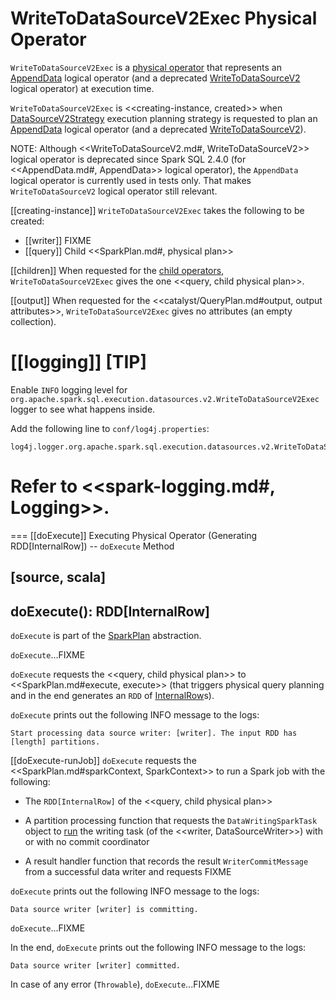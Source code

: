 # WriteToDataSourceV2Exec Physical Operator

`WriteToDataSourceV2Exec` is a [physical operator](SparkPlan.md) that represents an [AppendData](../logical-operators/AppendData.md) logical operator (and a deprecated [WriteToDataSourceV2](../logical-operators/WriteToDataSourceV2.md) logical operator) at execution time.

`WriteToDataSourceV2Exec` is <<creating-instance, created>> when [DataSourceV2Strategy](../execution-planning-strategies/DataSourceV2Strategy.md) execution planning strategy is requested to plan an [AppendData](../execution-planning-strategies/DataSourceV2Strategy.md#apply-AppendData) logical operator (and a deprecated [WriteToDataSourceV2](../execution-planning-strategies/DataSourceV2Strategy.md#apply-WriteToDataSourceV2)).

NOTE: Although <<WriteToDataSourceV2.md#, WriteToDataSourceV2>> logical operator is deprecated since Spark SQL 2.4.0 (for <<AppendData.md#, AppendData>> logical operator), the `AppendData` logical operator is currently used in tests only. That makes `WriteToDataSourceV2` logical operator still relevant.

[[creating-instance]]
`WriteToDataSourceV2Exec` takes the following to be created:

* [[writer]] FIXME
* [[query]] Child <<SparkPlan.md#, physical plan>>

[[children]]
When requested for the [child operators](../catalyst/TreeNode.md#children), `WriteToDataSourceV2Exec` gives the one <<query, child physical plan>>.

[[output]]
When requested for the <<catalyst/QueryPlan.md#output, output attributes>>, `WriteToDataSourceV2Exec` gives no attributes (an empty collection).

[[logging]]
[TIP]
====
Enable `INFO` logging level for `org.apache.spark.sql.execution.datasources.v2.WriteToDataSourceV2Exec` logger to see what happens inside.

Add the following line to `conf/log4j.properties`:

```
log4j.logger.org.apache.spark.sql.execution.datasources.v2.WriteToDataSourceV2Exec=INFO
```

Refer to <<spark-logging.md#, Logging>>.
====

=== [[doExecute]] Executing Physical Operator (Generating RDD[InternalRow]) -- `doExecute` Method

[source, scala]
----
doExecute(): RDD[InternalRow]
----

`doExecute` is part of the [SparkPlan](SparkPlan.md#doExecute) abstraction.

`doExecute`...FIXME

`doExecute` requests the <<query, child physical plan>> to <<SparkPlan.md#execute, execute>> (that triggers physical query planning and in the end generates an `RDD` of [InternalRow](../InternalRow.md)s).

`doExecute` prints out the following INFO message to the logs:

```text
Start processing data source writer: [writer]. The input RDD has [length] partitions.
```

[[doExecute-runJob]]
`doExecute` requests the <<SparkPlan.md#sparkContext, SparkContext>> to run a Spark job with the following:

* The `RDD[InternalRow]` of the <<query, child physical plan>>

* A partition processing function that requests the `DataWritingSparkTask` object to [run](../datasources/DataWritingSparkTask.md#run) the writing task (of the <<writer, DataSourceWriter>>) with or with no commit coordinator

* A result handler function that records the result `WriterCommitMessage` from a successful data writer and requests FIXME

`doExecute` prints out the following INFO message to the logs:

```text
Data source writer [writer] is committing.
```

`doExecute`...FIXME

In the end, `doExecute` prints out the following INFO message to the logs:

```
Data source writer [writer] committed.
```

In case of any error (`Throwable`), `doExecute`...FIXME
